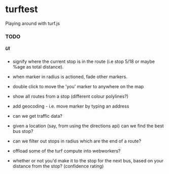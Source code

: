 # turftest
Playing around with turf.js

### TODO

##### UI
- signify where the current stop is in the route (i.e stop 5/18 or maybe %age as total distance).
- when marker in radius is actioned, fade other markers.
- double click to move the 'you' marker to anywhere on the map
- show all routes from a stop (different colour polylines?)
- add geocoding - i.e. move marker by typing an address
- can we get traffic data?
- given a location (say, from using the directions api) can we find the best bus stop?
- can we filter out stops in radius which are the end of a route?
- offload some of the turf compute into webworkers?

- whether or not you'd make it to the stop for the next bus, based on your distance from the stop? (confidence rating)